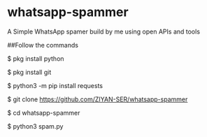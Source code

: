 # whatsapp-spammer
A Simple WhatsApp spamer build by me using open APIs and tools

##Follow the commands

$ pkg install python

$ pkg install git

$ python3 -m pip install requests

$ git clone https://github.com/ZIYAN-SER/whatsapp-spammer

$ cd whatsapp-spammer

$ python3 spam.py
